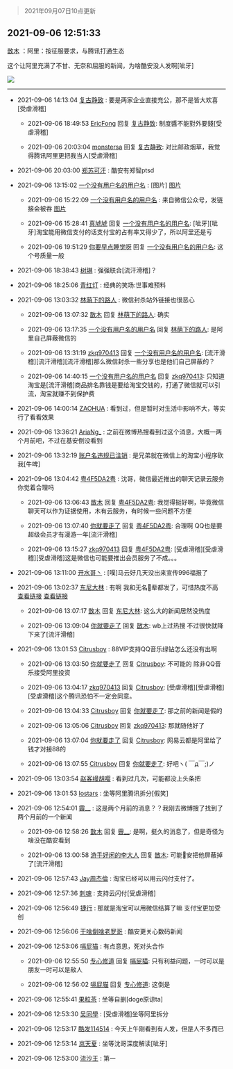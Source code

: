 > 2021年09月07日10点更新
<link rel="stylesheet" href="https://cdn.jsdelivr.net/gh/taotie6/sampleJSON@main/css/photo_show.css">
<meta name="referrer" content="no-referrer" />


 ## 2021-09-06 12:51:33 

 [㪚木](https://www.coolapk.com/feed/29800823?shareKey=MjRhMGJlYzkyNmVhNjEzNWEwOGY~) ：阿里：按征服要求，与腾讯打通生态

这个让阿里充满了不甘、无奈和屈服的新闻，为啥酷安没人发啊[呲牙] 

<div class="album">
<img class="img-item" src="http://image.coolapk.com/feed/2019/0507/23/1081091_4586_1095@230x167.gif" />
</div>

 ------- 

- 2021-09-06 14:13:04 [复古静致](uid=1141938) : 要是两家企业直接充公，那不是皆大欢喜[受虐滑稽] 

    - 2021-09-06 18:49:53 [EricFong](uid=2505206) 回复 [复古静致](uid=1141938): 制度醬不能對外要錢[受虐滑稽] 

    - 2021-09-06 20:03:04 [monstersa](uid=3379520) 回复 [复古静致](uid=1141938): 对比邮政烟草，我觉得腾讯阿里更把我当人[受虐滑稽] 

- 2021-09-06 20:03:00 [郑苏可汗](uid=678781) : 酷安有郑智ptsd 

- 2021-09-06 13:15:02 [一个没有用户名的用户名](uid=1314924) : [图片] [图片](http://image.coolapk.com/feed/2021/0906/13/1314924_082c02e7_5301_0852@702x731.png)

    - 2021-09-06 15:22:09 [一个没有用户名的用户名](uid=1314924) : 来自微信公众号，发链接会被吞 [图片](http://image.coolapk.com/feed/2021/0906/15/1314924_f19b1011_2928_3131@970x183.png)

    - 2021-09-06 15:28:41 [真虓虓](uid=3029057) 回复 [一个没有用户名的用户名](uid=1314924): [呲牙][呲牙]淘宝能用微信支付的话支付宝的占有率又得少了，所以阿里还是亏 

    - 2021-09-06 19:51:29 [你要早点睡觉呀](uid=3966644) 回复 [一个没有用户名的用户名](uid=1314924): 这个号质量一般 

- 2021-09-06 18:38:43 [树琳](uid=1807052) : 强强联合[流汗滑稽]？ 

- 2021-09-06 18:25:06 [青红灯](uid=4411849) : 经典的笑场:世事难预料 

- 2021-09-06 13:03:32 [林萌下的路人](uid=900430) : 微信封杀站外链接也很恶心 

    - 2021-09-06 13:07:32 [㪚木](uid=1081091) 回复 [林萌下的路人](uid=900430): 确实 

    - 2021-09-06 13:17:35 [一个没有用户名的用户名](uid=1314924) 回复 [林萌下的路人](uid=900430): 是阿里自己屏蔽微信的 

    - 2021-09-06 13:31:19 [zkq970413](uid=1309703) 回复 [一个没有用户名的用户名](uid=1314924): [流汗滑稽][流汗滑稽][流汗滑稽]那么微信封杀一些分享也是他们自己屏蔽的？ 

    - 2021-09-06 14:40:15 [一个没有用户名的用户名](uid=1314924) 回复 [zkq970413](uid=1309703): 只知道淘宝是[流汗滑稽]商品排名靠钱是要给淘宝交钱的，打通了微信就可以引流，淘宝就赚不到保护费 

- 2021-09-06 14:00:14 [ZAOHUA](uid=1930793) : 看到过，但是暂时对生活中影响不大，等实行了看看效果 

- 2021-09-06 13:36:21 [AriaNg_](uid=3504887) : 之前在微博热搜看到过这个消息，大概一两个月前吧，不过在基安倒没看到 

- 2021-09-06 13:32:19 [账户名违规已注销](uid=1039732) : 是兄弟就在微信上的淘宝小程序砍我[牛啤] 

- 2021-09-06 13:04:42 [粤4F5DA2粤](uid=983185) : 沈哥，微信最近推出的聊天记录云服务你觉着合理吗 

    - 2021-09-06 13:06:43 [㪚木](uid=1081091) 回复 [粤4F5DA2粤](uid=983185): 我觉得挺好啊，毕竟微信聊天可以作为证据使用，木有云服务，有时候一些问题不方便 

    - 2021-09-06 13:07:40 [你就要走了](uid=3251026) 回复 [粤4F5DA2粤](uid=983185): 合理啊 QQ也是要超级会员才有漫游一年[流汗滑稽] 

    - 2021-09-06 13:15:27 [zkq970413](uid=1309703) 回复 [粤4F5DA2粤](uid=983185): [受虐滑稽][受虐滑稽][受虐滑稽]这是微信也可能要推出会员服务了不成。。。 

- 2021-09-06 13:11:00 [开水哥丶](uid=608451) : [噗]马云好几天没出来宣传996福报了 

- 2021-09-06 13:02:37 [东尼大林](uid=1612569) : 有啊
我和无名🐺辈都发了，可惜热度不高<!--break-->
<a class="feed-link-url" href="https://www.coolapk.com/feed/28448423?shareKey=ZTVkMTg2NGYwMGQ2NjEzNWEwNzA~&amp;shareUid=1612569&amp;shareFrom=com.coolapk.market_11.4" title="https://www.coolapk.com/feed/28448423?shareKey=ZTVkMTg2NGYwMGQ2NjEzNWEwNzA~&amp;shareUid=1612569&amp;shareFrom=com.coolapk.market_11.4" target="_blank" rel="nofollow">查看链接</a>
<a class="feed-link-url" href="https://www.coolapk.com/feed/28421646?shareKey=OTY4NDRlZDEwZjAyNjEzNWEwN2M~&amp;shareUid=1612569&amp;shareFrom=com.coolapk.market_11.4" title="https://www.coolapk.com/feed/28421646?shareKey=OTY4NDRlZDEwZjAyNjEzNWEwN2M~&amp;shareUid=1612569&amp;shareFrom=com.coolapk.market_11.4" target="_blank" rel="nofollow">查看链接</a> 

    - 2021-09-06 13:07:17 [㪚木](uid=1081091) 回复 [东尼大林](uid=1612569): 这么大的新闻居然没热度 

    - 2021-09-06 13:09:04 [你就要走了](uid=3251026) 回复 [㪚木](uid=1081091): wb上过热搜 不过很快就降下来了[流汗滑稽] 

- 2021-09-06 13:01:53 [Citrusboy](uid=669249) : 88VIP支持QQ音乐绿钻怎么还没有出啊 

    - 2021-09-06 13:03:50 [你就要走了](uid=3251026) 回复 [Citrusboy](uid=669249): 不可能的 除非QQ音乐接受阿里投资 

    - 2021-09-06 13:04:17 [zkq970413](uid=1309703) 回复 [Citrusboy](uid=669249): [受虐滑稽][受虐滑稽][受虐滑稽]这个腾讯恐怕不一定会同意。 

    - 2021-09-06 13:04:33 [Citrusboy](uid=669249) 回复 [你就要走了](uid=3251026): 那之前的新闻是假的 

    - 2021-09-06 13:05:06 [Citrusboy](uid=669249) 回复 [zkq970413](uid=1309703): 那就随他好了 

    - 2021-09-06 13:07:04 [你就要走了](uid=3251026) 回复 [Citrusboy](uid=669249): 网易云都是阿里给了钱才对接88的 

    - 2021-09-06 13:07:55 [Citrusboy](uid=669249) 回复 [你就要走了](uid=3251026): 好吧ヽ( ￣д￣;)ノ 

- 2021-09-06 13:03:54 [赵客缦胡嘤](uid=2186376) : 看到过几次，可能都没上头条把 

- 2021-09-06 13:01:53 [lostars](uid=2165786) : 坐等阿里腾讯拆分[假笑] 

- 2021-09-06 12:54:01 [霽__](uid=2393793) : 这是两个月前的消息？？我刚去微博搜了找到了两个月前的一个新闻 

    - 2021-09-06 12:58:26 [㪚木](uid=1081091) 回复 [霽__](uid=2393793): 是啊，挺久的消息了，但是奇怪为啥没在酷安看到 

    - 2021-09-06 13:00:58 [游手好闲的李大人](uid=1704844) 回复 [㪚木](uid=1081091): 可能🐔安把他屏蔽掉了[流汗滑稽] 

- 2021-09-06 12:57:43 [Jay周杰倫](uid=1010273) : 淘宝已经可以用云闪付支付了。 

- 2021-09-06 12:57:36 [刺魂](uid=1662383) : 支持云闪付[受虐滑稽] 

- 2021-09-06 12:56:49 [捷行](uid=1629443) : 那就是淘宝可以用微信结算了嘛   支付宝更加受创 

- 2021-09-06 12:56:06 [干啥倒啥老罗哥](uid=2936994) : 酷安更关心数码新闻 

- 2021-09-06 12:53:06 [嗝屁猫](uid=1169961) : 有点意思，死对头合作 

    - 2021-09-06 12:55:50 [专心修道](uid=3218687) 回复 [嗝屁猫](uid=1169961): 只有利益问题，一时可以是朋友一时可以是敌人 

    - 2021-09-06 12:56:02 [嗝屁猫](uid=1169961) 回复 [专心修道](uid=3218687): 这倒是 

- 2021-09-06 12:55:41 [果粒茶](uid=1028454) : 坐等自删[doge原谅ta] 

- 2021-09-06 12:53:30 [吴同學](uid=1320218) : [受虐滑稽]坐等阿里拆分 

- 2021-09-06 12:53:17 [酷发114514](uid=4321323) : 今天上午刚看到有人发，但是人不多而已 

- 2021-09-06 12:53:14 [岚天夏](uid=1974131) : 坐等沈哥深度解读[呲牙] 

- 2021-09-06 12:53:00 [流沙王](uid=3587220) : 第一 

